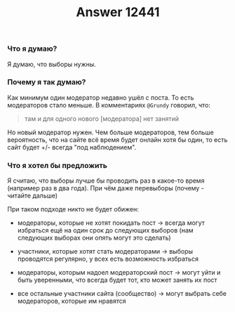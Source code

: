 ﻿---
title: "Answer 12441"
se.owner.user_id: 532877
se.owner.display_name: "Зонтик"
se.owner.link: "https://ru.meta.stackoverflow.com/users/532877/%d0%97%d0%be%d0%bd%d1%82%d0%b8%d0%ba"
se.answer_id: 12441
se.question_id: 12418
se.post_type: answer
se.is_accepted: False
---
<h3>Что я думаю?</h3>
<p>Я думаю, что выборы нужны.</p>
<h3>Почему я так думаю?</h3>
<p>Как минимум один модератор недавно ушёл с поста. То есть модераторов стало меньше. В комментариях <code>@Grundy</code> говорил, что:</p>
<blockquote>
<p>там и для одного нового [модератора] нет занятий</p>
</blockquote>
<p>Но новый модератор нужен. Чем больше модераторов, тем больше вероятность,
что на сайте всё время будет онлайн хотя бы один, то есть сайт будет +/- всегда &quot;под наблюдением&quot;.</p>
<h3>Что я хотел бы предложить</h3>
<p>Я считаю, что выборы лучше бы проводить  раз в какое-то время (например раз в два года). При чём даже перевыборы (почему - читайте дальше)</p>
<p>При таком подходе никто не будет обижен:</p>
<ul>
<li><p>модераторы, которые не хотят покидать пост -&gt; всегда могут избраться ещё на один срок до следующих выборов (нам следующих выборах они опять могут это сделать)</p>
</li>
<li><p>участники, которые хотят стать модераторами -&gt; выборы проводятся регулярно, у всех есть возможность избраться</p>
</li>
<li><p>модераторы, которым надоел модераторский пост -&gt; могут уйти и быть уверенными, что всегда будет тот, кто может занять их пост</p>
</li>
<li><p>все остальные участники сайта (сообщество) -&gt; могут выбрать себе модераторов, которые им нравятся</p>
</li>
</ul>
